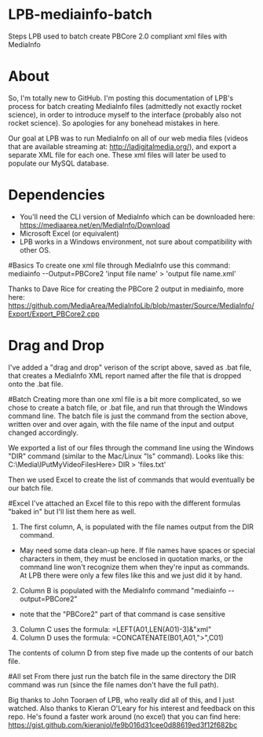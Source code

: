 # LPB-mediainfo-batch
Steps LPB used to batch create PBCore 2.0 compliant xml files with MediaInfo

# About
So, I'm totally new to GitHub. I'm posting this documentation of LPB's process for batch creating MediaInfo files (admittedly not exactly rocket science), in order to introduce myself to the interface (probably also not rocket science). So apologies for any bonehead mistakes in here.

Our goal at LPB was to run MediaInfo on all of our web media files (videos that are available streaming at: http://ladigitalmedia.org/), and export a separate XML file for each one. These xml files will later be used to populate our MySQL database.  

# Dependencies
+ You'll need the CLI version of MediaInfo which can be downloaded here: https://mediaarea.net/en/MediaInfo/Download
+ Microsoft Excel (or equivalent)
+ LPB works in a Windows environment, not sure about compatibility with other OS.

#Basics
To create one xml file through MediaInfo use this command:
  mediainfo --Output=PBCore2 'input file name' > 'output file name.xml'

Thanks to Dave Rice for creating the PBCore 2 output in mediainfo, more here: https://github.com/MediaArea/MediaInfoLib/blob/master/Source/MediaInfo/Export/Export_PBCore2.cpp 

# Drag and Drop
I've added a "drag and drop" verison of the script above, saved as .bat file, that creates a MediaInfo XML report named after the file that is dropped onto the .bat file.

#Batch
Creating more than one xml file is a bit more complicated, so we chose to create a batch file, or .bat file, and run that through the Windows command line. The batch file is just the command from the section above, written over and over again, with the file name of the input and output changed accordingly. 

We exported a list of our files through the command line using the Windows "DIR" command (similar to the Mac/Linux "ls" command). Looks like this:
  C:\Media\IPutMyVideoFilesHere> DIR > 'files.txt'

Then we used Excel to create the list of commands that would eventually be our batch file.

#Excel
I've attached an Excel file to this repo with the different formulas "baked in" but I'll list them here as well. 

1. The first column, A, is populated with the file names output from the DIR command.
  * May need some data clean-up here. If file names have spaces or special characters in them, they must be enclosed in quotation marks, or the command line won't recognize them when they're input as commands. At LPB there were only a few files like this and we just did it by hand.
2. Column B is populated with the MediaInfo command "mediainfo --output=PBCore2"
  * note that the "PBCore2" part of that command is case sensitive 
3. Column C uses the formula:
=LEFT(A01,LEN(A01)-3)&"xml"
4. Column D uses the formula:
=CONCATENATE(B01,A01,">",C01)

The contents of column D from step five made up the contents of our batch file.

#All set
From there just run the batch file in the same directory the DIR command was run (since the file names don't have the full path).

Big thanks to John Tooraen of LPB, who really did all of this, and I just watched.
Also thanks to Kieran O'Leary for his interest and feedback on this repo. He's found a faster work around (no excel) that you can find here: https://gist.github.com/kieranjol/fe9b016d31cee0d88619ed3f12f682bc 
